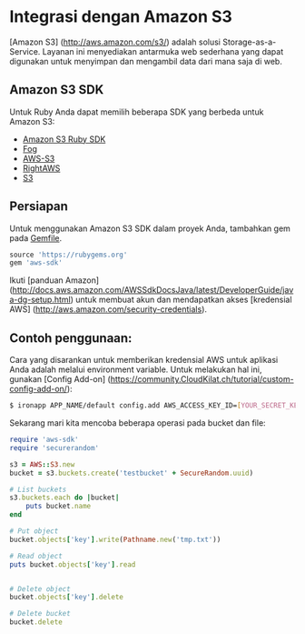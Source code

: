 # Integrasi dengan Amazon S3

[Amazon S3] (http://aws.amazon.com/s3/) adalah solusi Storage-as-a-Service. Layanan ini menyediakan antarmuka web sederhana yang dapat digunakan untuk menyimpan dan mengambil data dari mana saja di web.


## Amazon S3 SDK

Untuk Ruby Anda dapat memilih beberapa SDK yang berbeda untuk Amazon S3:
* [Amazon S3 Ruby SDK]
* [Fog]
* [AWS-S3]
* [RightAWS]
* [S3]


## Persiapan

Untuk menggunakan Amazon S3 SDK dalam proyek Anda, tambahkan gem pada [Gemfile].

~~~ruby
source 'https://rubygems.org'
gem 'aws-sdk'
~~~

Ikuti [panduan Amazon] (http://docs.aws.amazon.com/AWSSdkDocsJava/latest/DeveloperGuide/java-dg-setup.html) untuk membuat akun dan mendapatkan akses [kredensial AWS] (http://aws.amazon.com/security-credentials).

## Contoh penggunaan:

Cara yang disarankan untuk memberikan kredensial AWS untuk aplikasi Anda adalah melalui environment variable. Untuk melakukan hal ini, gunakan [Config Add-on] (https://community.CloudKilat.ch/tutorial/custom-config-add-on/):

~~~bash
$ ironapp APP_NAME/default config.add AWS_ACCESS_KEY_ID=[YOUR_SECRET_KEY] AWS_SECRET_ACCESS_KEY=[YOUR_ACCESS_KEY] AWS_REGION = 'eu-west1'
~~~

Sekarang mari kita mencoba beberapa operasi pada bucket dan file:

~~~ruby
require 'aws-sdk'
require 'securerandom'

s3 = AWS::S3.new
bucket = s3.buckets.create('testbucket' + SecureRandom.uuid)

# List buckets
s3.buckets.each do |bucket|
    puts bucket.name
end

# Put object
bucket.objects['key'].write(Pathname.new('tmp.txt'))

# Read object
puts bucket.objects['key'].read


# Delete object
bucket.objects['key'].delete

# Delete bucket
bucket.delete
~~~


[Amazon S3 Ruby SDK]: https://aws.amazon.com/sdkforruby/
[Fog]: https://github.com/fog/fog
[AWS-S3]: https://rubygems.org/gems/aws-s3
[RightAWS]: https://rubygems.org/gems/right_aws
[S3]: https://github.com/qoobaa/s3
[Gemfile]: http://bundler.io/v1.3/gemfile.html
